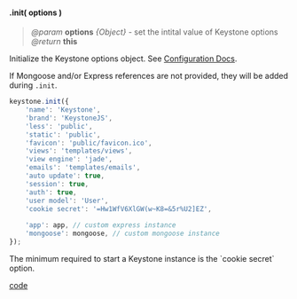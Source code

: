 #### .init( options )

> *@param* **options** _{Object}_ - set the intital value of Keystone options    
> _@return_ **this** 

Initialize the Keystone options object.  See [Configuration Docs](http://keystonejs.com/docs/configuration/).

If  Mongoose and/or Express references are not provided, they will be added during `.init`.  
```javascript
keystone.init({
	'name': 'Keystone',
	'brand': 'KeystoneJS',
	'less': 'public',
	'static': 'public',
	'favicon': 'public/favicon.ico',
	'views': 'templates/views',
	'view engine': 'jade',
	'emails': 'templates/emails',
	'auto update': true,
	'session': true,
	'auth': true,
	'user model': 'User',
	'cookie secret': '=Hw1WfV6XlGW(w~K8=&5r%U2]EZ',
	
	'app': app, // custom express instance
	'mongoose': mongoose, // custom mongoose instance
});
```
<p class="api-note">The minimum required to start a Keystone instance is the `cookie secret` option.</p>


<div class="code-header addGitHubLink" data-file="lib/core/init.js"> <a href="#" class="loadCode"> code</a> </div><pre class=" language-javascript hideCode api"></pre> 
